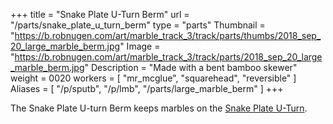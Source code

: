 +++
title = "Snake Plate U-Turn Berm"
url = "/parts/snake_plate_u_turn_berm"
type = "parts"
Thumbnail = "https://b.robnugen.com/art/marble_track_3/track/parts/thumbs/2018_sep_20_large_marble_berm.jpg"
Image = "https://b.robnugen.com/art/marble_track_3/track/parts/2018_sep_20_large_marble_berm.jpg"
Description = "Made with a bent bamboo skewer"
weight = 0020
workers = [
    "mr_mcglue",
    "squarehead",
    "reversible"
]
Aliases = [
   "/p/sputb",
   "/p/lmb",
   "/parts/large_marble_berm"
]
+++

The Snake Plate U-turn Berm keeps marbles on the [Snake Plate U-Turn](/p/sput).
